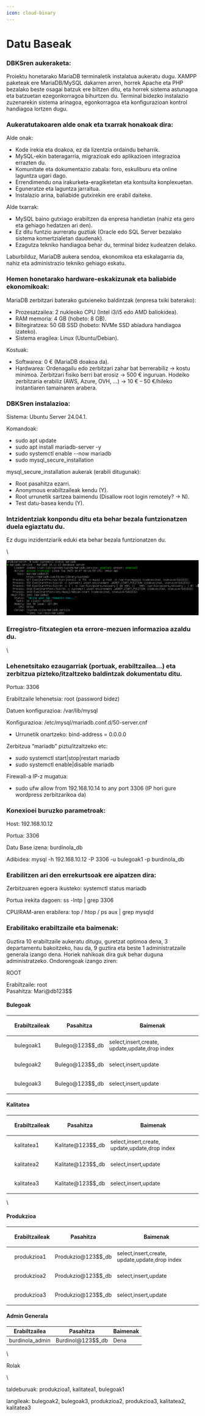 ```yaml
---
icon: cloud-binary
---
```


# Datu Baseak

### DBKSren aukeraketa:

Proiektu honetarako MariaDB terminaletik instalatua aukeratu dugu. XAMPP paketeak ere MariaDB/MySQL dakarren arren, horrek Apache eta PHP bezalako beste osagai batzuk ere biltzen ditu, eta horrek sistema astunagoa eta batzuetan ezegonkorragoa bihurtzen du. Terminal bidezko instalazio zuzenarekin sistema arinagoa, egonkorragoa eta konfigurazioan kontrol handiagoa lortzen dugu.

### Aukeratutakoaren alde onak eta txarrak honakoak dira:

Alde onak:

* Kode irekia eta doakoa, ez da lizentzia ordaindu beharrik.
* MySQL-ekin bateragarria, migrazioak edo aplikazioen integrazioa errazten du.
* Komunitate eta dokumentazio zabala: foro, eskuliburu eta online laguntza ugari dago.
* Errendimendu ona irakurketa-eragiketetan eta kontsulta konplexuetan.
* Eguneratze eta laguntza jarraitua.
* Instalazio arina, baliabide gutxirekin ere erabil daiteke.

Alde txarrak:

* MySQL baino gutxiago erabiltzen da enpresa handietan (nahiz eta gero eta gehiago hedatzen ari den).
* Ez ditu funtzio aurreratu guztiak (Oracle edo SQL Server bezalako sistema komertzialetan daudenak).
* Ezagutza tekniko handiagoa behar du, terminal bidez kudeatzen delako.

Laburbilduz, MariaDB aukera sendoa, ekonomikoa eta eskalagarria da, nahiz eta administrazio tekniko gehiago eskatu.

### Hemen honetarako hardware-eskakizunak eta baliabide ekonomikoak:

MariaDB zerbitzari baterako gutxieneko baldintzak (enpresa txiki baterako):

* Prozesatzailea: 2 nukleoko CPU (Intel i3/i5 edo AMD baliokidea).
* RAM memoria: 4 GB (hobeto: 8 GB).
* Biltegiratzea: 50 GB SSD (hobeto: NVMe SSD abiadura handiagoa izateko).
* Sistema eragilea: Linux (Ubuntu/Debian).

Kostuak:

* Softwarea: 0 € (MariaDB doakoa da).
* Hardwarea: Ordenagailu edo zerbitzari zahar bat berrerabiliz → kostu minimoa. Zerbitzari fisiko berri bat erosiz → 500 € inguruan. Hodeiko zerbitzaria erabiliz (AWS, Azure, OVH, …) → 10 € – 50 €/hileko instantiaren tamainaren arabera.

### DBKSren instalazioa:

Sistema: Ubuntu Server 24.04.1.

Komandoak:

* sudo apt update
* sudo apt install mariadb-server -y
* sudo systemctl enable --now mariadb
* sudo mysql\_secure\_installation

mysql\_secure\_installation aukerak (erabili ditugunak):

* Root pasahitza ezarri.
* Anonymous erabiltzaileak kendu (Y).
* Root urrunetik sartzea baimendu (Disallow root login remotely? → N).
* Test datu-basea kendu (Y).

### Intzidentziak konpondu ditu eta behar bezala funtzionatzen duela egiaztatu du.

Ez dugu inzidentziarik eduki eta behar bezala funtzionatzen du.

\


![](<.gitbook/assets/unknown (14).png>)

### Erregistro-fitxategien eta errore-mezuen informazioa azaldu du.

\


### Lehenetsitako ezaugarriak (portuak, erabiltzailea...) eta zerbitzua pizteko/itzaltzeko baldintzak dokumentatu ditu.&#x20;

Portua: 3306

Erabiltzaile lehenetsia: root (password bidez)

Datuen konfigurazioa: /var/lib/mysql

Konfigurazioa: /etc/mysql/mariadb.conf.d/50-server.cnf

* Urrunetik onartzeko: bind-address = 0.0.0.0

Zerbitzua “mariadb” piztu/itzaltzeko etc:

* sudo systemctl start|stop|restart mariadb&#x20;
* sudo systemctl enable|disable mariadb &#x20;

Firewall-a IP-z mugatua:

* sudo ufw allow from 192.168.10.14 to any port 3306 (IP hori gure wordpress zerbitzarikoa da)

### Konexioei buruzko parametroak:

Host: 192.168.10.12

Portua: 3306

Datu Base izena: burdinola\_db

Adibidea: mysql -h 192.168.10.12 -P 3306 -u bulegoak1 -p burdinola\_db &#x20;

### Erabilitzen ari den errekurtsoak ere aipatzen dira:

Zerbitzuaren egoera ikusteko: systemctl status mariadb

Portua irekita dagoen: ss -lntp | grep 3306

CPU/RAM-aren erabilera: top / htop / ps aux | grep mysqld

### Erabilitako erabiltzaile eta baimenak:

Guztira 10 erabiltzaile aukeratu ditugu, guretzat optimoa dena, 3 departamentu bakoitzeko, hau da, 9 guztira eta beste 1 administratzaile generala izango dena. Horiek nahikoak dira guk behar duguna administratzeko. Ondorengoak izango ziren:

ROOT

Erabiltzaile: root\
Pasahitza: Mari@db123\$$

#### Bulegoak

| <p><br></p> | Erabiltzaileak | Pasahitza         | Baimenak                                             |
| ----------- | -------------- | ----------------- | ---------------------------------------------------- |
| <p><br></p> | bulegoak1      | Bulego@123\$$\_db |       select,insert,create, update,update,drop index |
| <p><br></p> | bulegoak2      | Bulego@123\$$\_db |       select,insert,update                           |
| <p><br></p> | bulegoak3      | Bulego@123\$$\_db |       select,insert,update                           |

#### Kalitatea

| <p><br></p> | Erabiltzaileak | Pasahitza           | Baimenak                                               |
| ----------- | -------------- | ------------------- | ------------------------------------------------------ |
| <p><br></p> | kalitatea1     | Kalitate@123\$$\_db |         select,insert,create, update,update,drop index |
| <p><br></p> | kalitatea2     | Kalitate@123\$$\_db |         select,insert,update                           |
| <p><br></p> | kalitatea3     | Kalitate@123\$$\_db |         select,insert,update                           |

\


#### Produkzioa

| <p><br></p> | Erabiltzaileak | Pasahitza            | Baimenak                                       |
| ----------- | -------------- | -------------------- | ---------------------------------------------- |
| <p><br></p> | produkzioa1    | Produkzio@123\$$\_db | select,insert,create, update,update,drop index |
| <p><br></p> | produkzioa2    | Produkzio@123\$$\_db | select,insert,update                           |
| <p><br></p> | produkzioa3    | Produkzio@123\$$\_db | select,insert,update                           |

#### Admin Generala

| Erabiltzailea    | Pasahitza           | Baimenak |
| ---------------- | ------------------- | -------- |
| burdinola\_admin | Burdinol@123\$$\_db | Dena     |

\


Rolak

\


taldeburuak: produkzioa1, kalitatea1, bulegoak1

langileak: bulegoak2, bulegoak3, produkzioa2, produkzioa3, kalitatea2, kalitatea3
